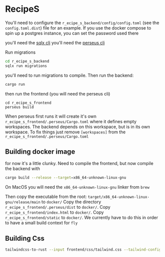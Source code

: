 # RecipeS

You'll need to configure the `r_ecipe_s_backend/config/config.toml` (see the `config.toml.dist`) file for an example.
If you use the docker compose to spin up a postgres instance, you can set the password used there

you'll need the [sqlx cli](https://github.com/launchbadge/sqlx/tree/master/sqlx-cli)
you'll need the [perseus cli](https://docs.rs/perseus-cli/latest/perseus_cli/index.html)

Run migrations
```bash
cd r_ecipe_s_backend
sqlx run migrations
```
you'll need to run migrations to compile. Then run the backend:
```bash
cargo run
```
then run the frontend (you will need the perseus cli)
```
cd r_ecipe_s_frontend
perseus build
```
When perseus first runs it will create it's own `r_ecipe_s_frontend/.perseus/Cargo.toml` where it defines empty
workspaces. The backend depends on this workspace, but is in its own workspace. To fix things
just remove `[workspaces]` from the `r_ecipe_s_frontend/.perseus/Cargo.toml`

## Building docker image
for now it's a little clunky.  Need to compile the frontend, but now compile the backend with
```bash
cargo build --release --target=x86_64-unknown-linux-gnu
```
On MacOS you will need the `x86_64-unknown-linux-gnu` linker from `brew`

Then copy the executable from the root: `target/x86_64-unknown-linux-gnu/release/main` to `docker/`
Copy the directory `r_ecipe_s_frontend/.perseus/dist` to `docker/`.
Copy `r_ecipe_s_frontend/index.html` to `docker/`.
Copy `r_ecipe_s_frontend/static` to `docker/`.
We currently have to do this in order to have a small build context for `fly`

## Building Css
```sh
tailwindcss-to-rust --input frontend/css/tailwind.css --tailwind-config frontend/tailwind.config.js --output r_ecipe_s_frontend/src/css/generated.rs --rustfmt
```

